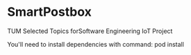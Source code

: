 # SmartPostbox
TUM Selected Topics forSoftware Engineering IoT Project

You'll need to install dependencies with command:
pod install
